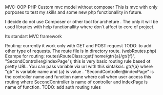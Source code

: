 MVC-OOP-PHP
Custom mvc model without composer This is mvc with only porposes to test my skills and some new php functionallity in future.

I decide do not use Composer or other tool for archeture . The only it will be used libraries with help functionallity
where don`t affect to core of project.

Its standart MVC framework

Routing: currently it work only with GET and POST request TODO: to add other type of requests. The route file is in directory route.
(webRoutes.php) Exampe for routing: routes\RouteClass::get('home/gtr/{a}/gt/{f}', "SecondController@indexPage"); 
this is very basic routing rule based ot pretty URL. You can pass variable via url with this sintaksis: gtr/{a} where "gtr"
is variable name and {a} is value . "SecondController@indexPage" is the controller name and function name where call when user
access this routing where SecondController is name of controller and indexPage is name of function. TODO: add auth routing rules
